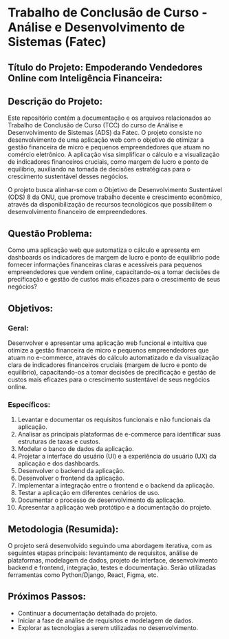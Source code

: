 # Trabalho de Conclusão de Curso - Análise e Desenvolvimento de Sistemas (Fatec)

## Título do Projeto: Empoderando Vendedores Online com Inteligência Financeira:

## Descrição do Projeto:

Este repositório contém a documentação e os arquivos relacionados ao Trabalho de Conclusão de Curso (TCC) do curso de Análise e Desenvolvimento de Sistemas (ADS) da Fatec. O projeto consiste no desenvolvimento de uma aplicação web com o objetivo de otimizar a gestão financeira de micro e pequenos empreendedores que atuam no comércio eletrônico. A aplicação visa simplificar o cálculo e a visualização de indicadores financeiros cruciais, como margem de lucro e ponto de equilíbrio, auxiliando na tomada de decisões estratégicas para o crescimento sustentável desses negócios.

O projeto busca alinhar-se com o Objetivo de Desenvolvimento Sustentável (ODS) 8 da ONU, que promove trabalho decente e crescimento econômico, através da disponibilização de recursos tecnológicos que possibilitem o desenvolvimento financeiro de empreendedores.

## Questão Problema:

Como uma aplicação web que automatiza o cálculo e apresenta em dashboards os indicadores de margem de lucro e ponto de equilíbrio pode fornecer informações financeiras claras e acessíveis para pequenos empreendedores que vendem online, capacitando-os a tomar decisões de precificação e gestão de custos mais eficazes para o crescimento de seus negócios?

## Objetivos:

### Geral:

Desenvolver e apresentar uma aplicação web funcional e intuitiva que otimize a gestão financeira de micro e pequenos empreendedores que atuam no e-commerce, através do cálculo automatizado e da visualização clara de indicadores financeiros cruciais (margem de lucro e ponto de equilíbrio), capacitando-os a tomar decisões de precificação e gestão de custos mais eficazes para o crescimento sustentável de seus negócios online.

### Específicos:

1.  Levantar e documentar os requisitos funcionais e não funcionais da aplicação.
2.  Analisar as principais plataformas de e-commerce para identificar suas estruturas de taxas e custos.
3.  Modelar o banco de dados da aplicação.
4.  Projetar a interface do usuário (UI) e a experiência do usuário (UX) da aplicação e dos dashboards.
5.  Desenvolver o backend da aplicação.
6.  Desenvolver o frontend da aplicação.
7.  Implementar a integração entre o frontend e o backend da aplicação.
8.  Testar a aplicação em diferentes cenários de uso.
9.  Documentar o processo de desenvolvimento da aplicação.
10. Apresentar a aplicação web protótipo e a documentação do projeto.

## Metodologia (Resumida):

O projeto será desenvolvido seguindo uma abordagem iterativa, com as seguintes etapas principais: levantamento de requisitos, análise de plataformas, modelagem de dados, projeto de interface, desenvolvimento backend e frontend, integração, testes e documentação. Serão utilizadas ferramentas como Python/Django, React, Figma, etc.

## Próximos Passos:

* Continuar a documentação detalhada do projeto.
* Iniciar a fase de análise de requisitos e modelagem de dados.
* Explorar as tecnologias a serem utilizadas no desenvolvimento.
